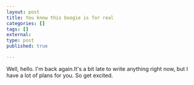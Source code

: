 ```yaml
---
layout: post
title: You know this boogie is for real
categories: []
tags: []
external:
type: post
published: true

---
```


Well, hello. I'm back again.It's a bit late to write anything right now, but I have a lot of plans for you. So get excited.
